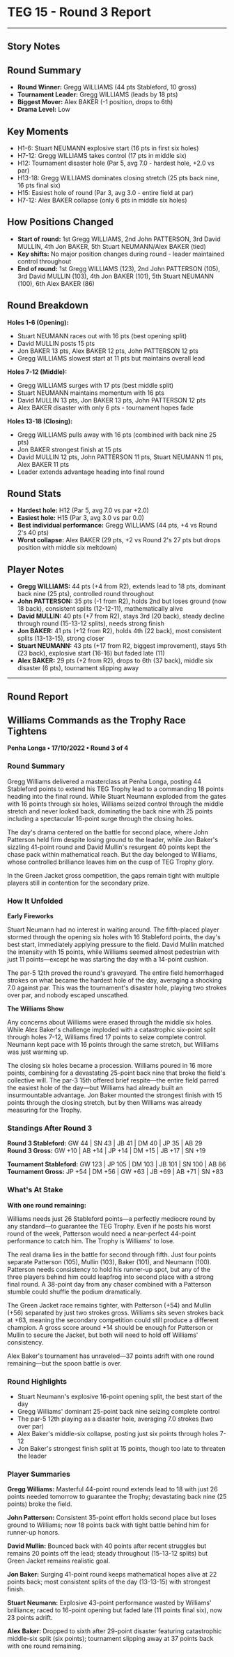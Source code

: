 # TEG 15 - Round 3 Report

---

## Story Notes

## Round Summary
- **Round Winner:** Gregg WILLIAMS (44 pts Stableford, 10 gross)
- **Tournament Leader:** Gregg WILLIAMS (leads by 18 pts)
- **Biggest Mover:** Alex BAKER (-1 position, drops to 6th)
- **Drama Level:** Low

## Key Moments
- H1-6: Stuart NEUMANN explosive start (16 pts in first six holes)
- H7-12: Gregg WILLIAMS takes control (17 pts in middle six)
- H12: Tournament disaster hole (Par 5, avg 7.0 - hardest hole, +2.0 vs par)
- H13-18: Gregg WILLIAMS dominates closing stretch (25 pts back nine, 16 pts final six)
- H15: Easiest hole of round (Par 3, avg 3.0 - entire field at par)
- H7-12: Alex BAKER collapse (only 6 pts in middle six holes)

## How Positions Changed
- **Start of round:** 1st Gregg WILLIAMS, 2nd John PATTERSON, 3rd David MULLIN, 4th Jon BAKER, 5th Stuart NEUMANN/Alex BAKER (tied)
- **Key shifts:** No major position changes during round - leader maintained control throughout
- **End of round:** 1st Gregg WILLIAMS (123), 2nd John PATTERSON (105), 3rd David MULLIN (103), 4th Jon BAKER (101), 5th Stuart NEUMANN (100), 6th Alex BAKER (86)

## Round Breakdown
**Holes 1-6 (Opening):**
- Stuart NEUMANN races out with 16 pts (best opening split)
- David MULLIN posts 15 pts
- Jon BAKER 13 pts, Alex BAKER 12 pts, John PATTERSON 12 pts
- Gregg WILLIAMS slowest start at 11 pts but maintains overall lead

**Holes 7-12 (Middle):**
- Gregg WILLIAMS surges with 17 pts (best middle split)
- Stuart NEUMANN maintains momentum with 16 pts
- David MULLIN 13 pts, Jon BAKER 13 pts, John PATTERSON 12 pts
- Alex BAKER disaster with only 6 pts - tournament hopes fade

**Holes 13-18 (Closing):**
- Gregg WILLIAMS pulls away with 16 pts (combined with back nine 25 pts)
- Jon BAKER strongest finish at 15 pts
- David MULLIN 12 pts, John PATTERSON 11 pts, Stuart NEUMANN 11 pts, Alex BAKER 11 pts
- Leader extends advantage heading into final round

## Round Stats
- **Hardest hole:** H12 (Par 5, avg 7.0 vs par +2.0)
- **Easiest hole:** H15 (Par 3, avg 3.0 vs par 0.0)
- **Best individual performance:** Gregg WILLIAMS (44 pts, +4 vs Round 2's 40 pts)
- **Worst collapse:** Alex BAKER (29 pts, +2 vs Round 2's 27 pts but drops position with middle six meltdown)

## Player Notes
- **Gregg WILLIAMS:** 44 pts (+4 from R2), extends lead to 18 pts, dominant back nine (25 pts), controlled round throughout
- **John PATTERSON:** 35 pts (-1 from R2), holds 2nd but loses ground (now 18 back), consistent splits (12-12-11), mathematically alive
- **David MULLIN:** 40 pts (+7 from R2), stays 3rd (20 back), steady decline through round (15-13-12 splits), needs strong finish
- **Jon BAKER:** 41 pts (+12 from R2), holds 4th (22 back), most consistent splits (13-13-15), strong closer
- **Stuart NEUMANN:** 43 pts (+17 from R2, biggest improvement), stays 5th (23 back), explosive start (16-16) but faded late (11)
- **Alex BAKER:** 29 pts (+2 from R2), drops to 6th (37 back), middle six disaster (6 pts), tournament slipping away

---

## Round Report

## Williams Commands as the Trophy Race Tightens
**Penha Longa • 17/10/2022 • Round 3 of 4**

### Round Summary

Gregg Williams delivered a masterclass at Penha Longa, posting 44 Stableford points to extend his TEG Trophy lead to a commanding 18 points heading into the final round. While Stuart Neumann exploded from the gates with 16 points through six holes, Williams seized control through the middle stretch and never looked back, dominating the back nine with 25 points including a spectacular 16-point surge through the closing holes.

The day's drama centered on the battle for second place, where John Patterson held firm despite losing ground to the leader, while Jon Baker's sizzling 41-point round and David Mullin's resurgent 40 points kept the chase pack within mathematical reach. But the day belonged to Williams, whose controlled brilliance leaves him on the cusp of TEG Trophy glory.

In the Green Jacket gross competition, the gaps remain tight with multiple players still in contention for the secondary prize.

### How It Unfolded

**Early Fireworks**

Stuart Neumann had no interest in waiting around. The fifth-placed player stormed through the opening six holes with 16 Stableford points, the day's best start, immediately applying pressure to the field. David Mullin matched the intensity with 15 points, while Williams seemed almost pedestrian with just 11 points—except he was starting the day with a 14-point cushion.

The par-5 12th proved the round's graveyard. The entire field hemorrhaged strokes on what became the hardest hole of the day, averaging a shocking 7.0 against par. This was the tournament's disaster hole, playing two strokes over par, and nobody escaped unscathed.

**The Williams Show**

Any concerns about Williams were erased through the middle six holes. While Alex Baker's challenge imploded with a catastrophic six-point split through holes 7-12, Williams fired 17 points to seize complete control. Neumann kept pace with 16 points through the same stretch, but Williams was just warming up.

The closing six holes became a procession. Williams poured in 16 more points, combining for a devastating 25-point back nine that broke the field's collective will. The par-3 15th offered brief respite—the entire field parred the easiest hole of the day—but Williams had already built an insurmountable advantage. Jon Baker mounted the strongest finish with 15 points through the closing stretch, but by then Williams was already measuring for the Trophy.

### Standings After Round 3

**Round 3 Stableford:** GW 44 | SN 43 | JB 41 | DM 40 | JP 35 | AB 29  
**Round 3 Gross:** GW +10 | AB +14 | JP +14 | DM +15 | JB +17 | SN +19

**Tournament Stableford:** GW 123 | JP 105 | DM 103 | JB 101 | SN 100 | AB 86  
**Tournament Gross:** JP +54 | DM +56 | GW +63 | JB +69 | AB +71 | SN +83

### What's At Stake

**With one round remaining:**

Williams needs just 26 Stableford points—a perfectly mediocre round by any standard—to guarantee the TEG Trophy. Even if he posts his worst round of the week, Patterson would need a near-perfect 44-point performance to catch him. The Trophy is Williams' to lose.

The real drama lies in the battle for second through fifth. Just four points separate Patterson (105), Mullin (103), Baker (101), and Neumann (100). Patterson needs consistency to hold his runner-up spot, but any of the three players behind him could leapfrog into second place with a strong final round. A 38-point day from any chaser combined with a Patterson stumble could shuffle the podium dramatically.

The Green Jacket race remains tighter, with Patterson (+54) and Mullin (+56) separated by just two strokes gross. Williams sits seven strokes back at +63, meaning the secondary competition could still produce a different champion. A gross score around +14 should be enough for Patterson or Mullin to secure the Jacket, but both will need to hold off Williams' consistency.

Alex Baker's tournament has unraveled—37 points adrift with one round remaining—but the spoon battle is over.

### Round Highlights
- Stuart Neumann's explosive 16-point opening split, the best start of the day
- Gregg Williams' dominant 25-point back nine seizing complete control
- The par-5 12th playing as a disaster hole, averaging 7.0 strokes (two over par)
- Alex Baker's middle-six collapse, posting just six points through holes 7-12
- Jon Baker's strongest finish split at 15 points, though too late to threaten the leader

### Player Summaries

**Gregg Williams:** Masterful 44-point round extends lead to 18 with just 26 points needed tomorrow to guarantee the Trophy; devastating back nine (25 points) broke the field.

**John Patterson:** Consistent 35-point effort holds second place but loses ground to Williams; now 18 points back with tight battle behind him for runner-up honors.

**David Mullin:** Bounced back with 40 points after recent struggles but remains 20 points off the lead; steady throughout (15-13-12 splits) but Green Jacket remains realistic goal.

**Jon Baker:** Surging 41-point round keeps mathematical hopes alive at 22 points back; most consistent splits of the day (13-13-15) with strongest finish.

**Stuart Neumann:** Explosive 43-point performance wasted by Williams' brilliance; raced to 16-point opening but faded late (11 points final six), now 23 points adrift.

**Alex Baker:** Dropped to sixth after 29-point disaster featuring catastrophic middle-six split (six points); tournament slipping away at 37 points back with one round remaining.

